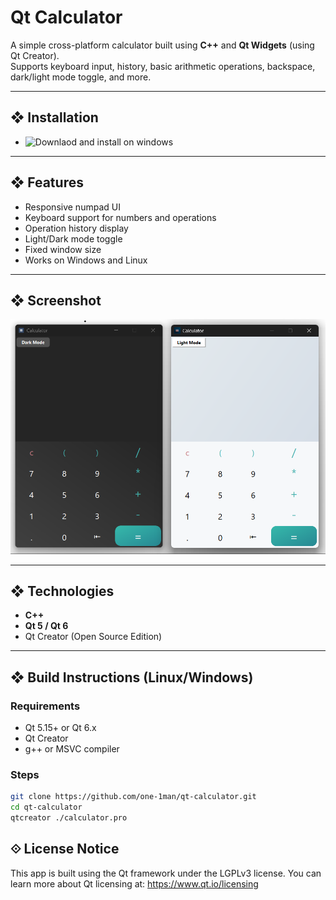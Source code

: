 # Qt Calculator

A simple cross-platform calculator built using **C++** and **Qt Widgets** (using Qt Creator).  
Supports keyboard input, history, basic arithmetic operations, backspace, dark/light mode toggle, and more.

---

## &#10070; Installation 

- ![Downlaod](https://github.com/one-1man/qt-calculator/releases/tag/v1.0.0) and install on windows
  
---

## &#10070; Features

- Responsive numpad UI
- Keyboard support for numbers and operations
- Operation history display
- Light/Dark mode toggle
- Fixed window size
- Works on Windows and Linux

---
## &#10070; Screenshot

![Calculator Screenshot](screenshot.png)

---

## &#10070; Technologies

- **C++**
- **Qt 5 / Qt 6**
- Qt Creator (Open Source Edition)

---

## &#10070; Build Instructions (Linux/Windows)

### Requirements

- Qt 5.15+ or Qt 6.x
- Qt Creator
- g++ or MSVC compiler

### Steps

```bash
git clone https://github.com/one-1man/qt-calculator.git
cd qt-calculator
qtcreator ./calculator.pro
```

## &#10192; License Notice

This app is built using the Qt framework under the LGPLv3 license.
You can learn more about Qt licensing at: https://www.qt.io/licensing
